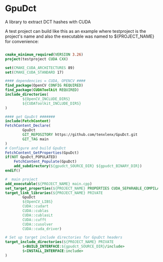 # GpuDct
A library to extract DCT hashes with CUDA

A test project can build like this as an example where testproject is
the project's name and also the executable was 
named to ${PROJECT_NAME} for convenience:

```cmake

cmake_minimum_required(VERSION 3.26)
project(testproject CUDA CXX)

set(CMAKE_CUDA_ARCHITECTURES 89)
set(CMAKE_CUDA_STANDARD 17)

#### dependencies = CUDA, OPENCV ####
find_package(OpenCV CONFIG REQUIRED)
find_package(CUDAToolkit REQUIRED)
include_directories(
        ${OpenCV_INCLUDE_DIRS}
        ${CUDAToolkit_INCLUDE_DIRS}
)

#### get GpuDct #######
include(FetchContent)
FetchContent_Declare(
        GpuDct
        GIT_REPOSITORY https://github.com/tenxlenx/GpuDct.git
        GIT_TAG main
)
# Configure and build GpuDct
FetchContent_GetProperties(GpuDct)
if(NOT GpuDct_POPULATED)
    FetchContent_Populate(GpuDct)
    add_subdirectory(${gpudct_SOURCE_DIR} ${gpudct_BINARY_DIR})
endif()

#  main project
add_executable(${PROJECT_NAME} main.cpp)
set_target_properties(${PROJECT_NAME} PROPERTIES CUDA_SEPARABLE_COMPILATION ON)
target_link_libraries(${PROJECT_NAME} PRIVATE
        GpuDct
        ${OpenCV_LIBS}
        CUDA::cudart
        CUDA::cublas
        CUDA::cublasLt
        CUDA::cufft
        CUDA::cusolver
        CUDA::cuda_driver)

# Set up target include directories for GpuDct headers
target_include_directories(${PROJECT_NAME} PRIVATE
        $<BUILD_INTERFACE:${gpudct_SOURCE_DIR}/include>
        $<INSTALL_INTERFACE:include>
)
```